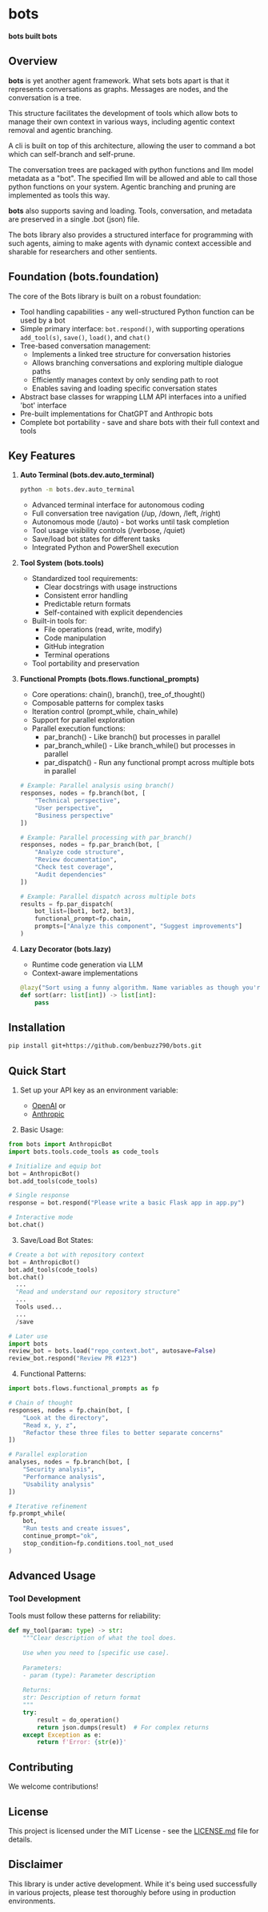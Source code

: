 # bots

**bots built bots**

## Overview

**bots** is yet another agent framework. What sets bots apart is that it represents conversations as graphs. Messages are nodes, and the conversation is a tree.

This structure facilitates the development of tools which allow bots to manage their own context in various ways, including agentic context removal and agentic branching.

A cli is built on top of this architecture, allowing the user to command a bot which can self-branch and self-prune.

The conversation trees are packaged with python functions and llm model metadata as a "bot". The specified llm will be allowed and able to call those python functions on your system. Agentic branching and pruning are implemented as tools this way. 

**bots** also supports saving and loading. Tools, conversation, and metadata are preserved in a single .bot (json) file.

The bots library also provides a structured interface for programming with such agents, aiming to make agents with dynamic context accessible and sharable for researchers and other sentients. 

## Foundation (bots.foundation)

The core of the Bots library is built on a robust foundation:

- Tool handling capabilities - any well-structured Python function can be used by a bot
- Simple primary interface: `bot.respond()`, with supporting operations `add_tool(s)`, `save()`, `load()`, and `chat()`
- Tree-based conversation management:
  - Implements a linked tree structure for conversation histories
  - Allows branching conversations and exploring multiple dialogue paths
  - Efficiently manages context by only sending path to root
  - Enables saving and loading specific conversation states
- Abstract base classes for wrapping LLM API interfaces into a unified 'bot' interface
- Pre-built implementations for ChatGPT and Anthropic bots
- Complete bot portability - save and share bots with their full context and tools

## Key Features

1. **Auto Terminal (bots.dev.auto_terminal)**
   ```bash
   python -m bots.dev.auto_terminal
   ```
   - Advanced terminal interface for autonomous coding
   - Full conversation tree navigation (/up, /down, /left, /right)
   - Autonomous mode (/auto) - bot works until task completion
   - Tool usage visibility controls (/verbose, /quiet)
   - Save/load bot states for different tasks
   - Integrated Python and PowerShell execution

2. **Tool System (bots.tools)**
   - Standardized tool requirements:
     - Clear docstrings with usage instructions
     - Consistent error handling
     - Predictable return formats
     - Self-contained with explicit dependencies
   - Built-in tools for:
     - File operations (read, write, modify)
     - Code manipulation
     - GitHub integration
     - Terminal operations
   - Tool portability and preservation

3. **Functional Prompts (bots.flows.functional_prompts)**
   - Core operations: chain(), branch(), tree_of_thought()
   - Composable patterns for complex tasks
   - Iteration control (prompt_while, chain_while)
   - Support for parallel exploration
   - Parallel execution functions:
     - par_branch() - Like branch() but processes in parallel
     - par_branch_while() - Like branch_while() but processes in parallel
     - par_dispatch() - Run any functional prompt across multiple bots in parallel
   ```python
   # Example: Parallel analysis using branch()
   responses, nodes = fp.branch(bot, [
       "Technical perspective",
       "User perspective",
       "Business perspective"
   ])

   # Example: Parallel processing with par_branch()
   responses, nodes = fp.par_branch(bot, [
       "Analyze code structure",
       "Review documentation",
       "Check test coverage",
       "Audit dependencies"
   ])

   # Example: Parallel dispatch across multiple bots
   results = fp.par_dispatch(
       bot_list=[bot1, bot2, bot3],
       functional_prompt=fp.chain,
       prompts=["Analyze this component", "Suggest improvements"]
   )
   ```

4. **Lazy Decorator (bots.lazy)**
   - Runtime code generation via LLM
   - Context-aware implementations
   ```python
   @lazy("Sort using a funny algorithm. Name variables as though you're a clown.")
   def sort(arr: list[int]) -> list[int]:
       pass
   ```

## Installation

```bash
pip install git+https://github.com/benbuzz790/bots.git
```

## Quick Start

1. Set up your API key as an environment variable:
   - [OpenAI](https://platform.openai.com/docs/quickstart) or
   - [Anthropic](https://docs.anthropic.com/en/docs/initial-setup#set-your-api-key)

2. Basic Usage:
```python
from bots import AnthropicBot
import bots.tools.code_tools as code_tools

# Initialize and equip bot
bot = AnthropicBot()
bot.add_tools(code_tools)

# Single response
response = bot.respond("Please write a basic Flask app in app.py")

# Interactive mode
bot.chat()
```

3. Save/Load Bot States:
```python
# Create a bot with repository context
bot = AnthropicBot()
bot.add_tools(code_tools)
bot.chat()
  ...
  "Read and understand our repository structure"
  ...
  Tools used...
  ...
  /save

# Later use
import bots
review_bot = bots.load("repo_context.bot", autosave=False)
review_bot.respond("Review PR #123")
```

4. Functional Patterns:
```python
import bots.flows.functional_prompts as fp

# Chain of thought
responses, nodes = fp.chain(bot, [
    "Look at the directory",
    "Read x, y, z",
    "Refactor these three files to better separate concerns"
])

# Parallel exploration
analyses, nodes = fp.branch(bot, [
    "Security analysis",
    "Performance analysis",
    "Usability analysis"
])

# Iterative refinement
fp.prompt_while(
    bot,
    "Run tests and create issues",
    continue_prompt="ok",
    stop_condition=fp.conditions.tool_not_used
)
```

## Advanced Usage

### Tool Development

Tools must follow these patterns for reliability:

```python
def my_tool(param: type) -> str:
    """Clear description of what the tool does.
    
    Use when you need to [specific use case].
    
    Parameters:
    - param (type): Parameter description
    
    Returns:
    str: Description of return format
    """
    try:
        result = do_operation()
        return json.dumps(result)  # For complex returns
    except Exception as e:
        return f'Error: {str(e)}'
```

## Contributing

We welcome contributions!

## License

This project is licensed under the MIT License - see the [LICENSE.md](LICENSE.md) file for details.

## Disclaimer

This library is under active development. While it's being used successfully in various projects, please test thoroughly before using in production environments.
